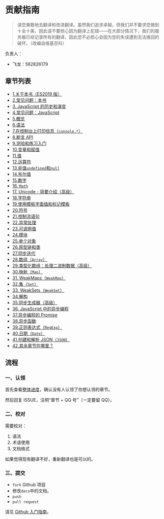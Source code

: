 # 贡献指南

> 请您勇敢地去翻译和改进翻译。虽然我们追求卓越，但我们并不要求您做到十全十美，因此请不要担心因为翻译上犯错——在大部分情况下，我们的服务器已经记录所有的翻译，因此您不必担心会因为您的失误遭到无法挽回的破坏。（改编自维基百科）

负责人：

+   飞龙：562826179

## 章节列表

+   [1.关于本书（ES2019 版）](docs/2.md)
+   [2.常见问题：本书](docs/3.md)
+   [3\. JavaScript 的历史和演变](docs/4.md)
+   [4.常见问题：JavaScript](docs/5.md)
+   [5.概览](docs/7.md)
+   [6.语法](docs/8.md)
+   [7.在控制台上打印信息（`console.*`）](docs/9.md)
+   [8.断言 API](docs/10.md)
+   [9.测验和练习入门](docs/11.md)
+   [10.变量和赋值](docs/13.md)
+   [11.值](docs/14.md)
+   [12.运算符](docs/15.md)
+   [13.非值`undefined`和`null`](docs/17.md)
+   [14.布尔值](docs/18.md)
+   [15.数字](docs/19.md)
+   [16\. `Math`](docs/20.md)
+   [17\. Unicode - 简要介绍（高级）](docs/21.md)
+   [18.字符串](docs/22.md)
+   [19.使用模板字面值和标记模板](docs/23.md)
+   [20.符号](docs/24.md)
+   [21.控制流语句](docs/26.md)
+   [22.异常处理](docs/27.md)
+   [23.可调用值](docs/28.md)
+   [24.模块](docs/30.md)
+   [25.单个对象](docs/31.md)
+   [26.原型链和类](docs/32.md)
+   [27.同步迭代](docs/34.md)
+   [28.数组（`Array`）](docs/35.md)
+   [29.类型化数组：处理二进制数据（高级）](docs/36.md)
+   [30.映射（`Map`）](docs/37.md)
+   [31\. WeakMaps（`WeakMap`）](docs/38.md)
+   [32.集（`Set`）](docs/39.md)
+   [33\. WeakSets（`WeakSet`）](docs/40.md)
+   [34.解构](docs/41.md)
+   [35.同步生成器（高级）](docs/42.md)
+   [36\. JavaScript 中的异步编程](docs/44.md)
+   [37.异步编程的 Promise](docs/45.md)
+   [38.异步函数](docs/46.md)
+   [39.正则表达式（`RegExp`）](docs/48.md)
+   [40.日期（`Date`）](docs/49.md)
+   [41.创建和解析 JSON（`JSON`）](docs/50.md)
+   [42.其余章节在哪里？](docs/51.md)

## 流程

### 一、认领

首先查看[整体进度](https://github.com/apachecn/impatient-js-zh/issues/1)，确认没有人认领了你想认领的章节。
 
然后回复 ISSUE，注明“章节 + QQ 号”（一定要留 QQ）。

### 二、校对

需要校对：

1.  语法
2.  术语使用
3.  文档格式

如果觉得现有翻译不好，重新翻译也是可以的。

### 三、提交

+   `fork` Github 项目
+   修改`docs`中的文档。
+   `push`
+   `pull request`

请见 [Github 入门指南](https://github.com/apachecn/kaggle/blob/master/docs/GitHub)。
